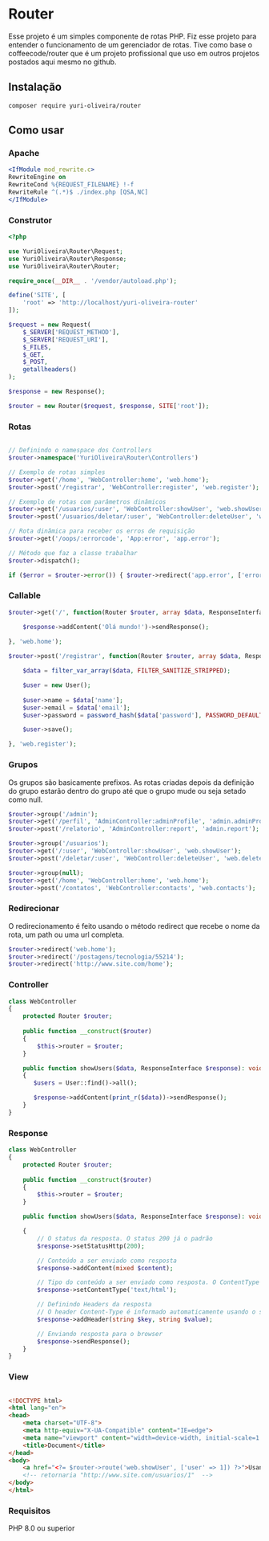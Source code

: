 # Router

Esse projeto é um simples componente de rotas PHP. Fiz esse projeto para entender o funcionamento de um gerenciador de rotas.
Tive como base o coffeecode/router que é um projeto profissional que uso em outros projetos postados aqui mesmo
no github.
## Instalação

```shell
composer require yuri-oliveira/router
```

## Como usar

### Apache

```apache
<IfModule mod_rewrite.c>
RewriteEngine on
RewriteCond %{REQUEST_FILENAME} !-f
RewriteRule ^(.*)$ ./index.php [QSA,NC]
</IfModule>
```
### Construtor

```php
<?php

use YuriOliveira\Router\Request;
use YuriOliveira\Router\Response;
use YuriOliveira\Router\Router;

require_once(__DIR__ . '/vendor/autoload.php');

define('SITE', [
    'root' => 'http://localhost/yuri-oliveira-router'
]);

$request = new Request(
    $_SERVER['REQUEST_METHOD'],
    $_SERVER['REQUEST_URI'],
    $_FILES,
    $_GET,
    $_POST,
    getallheaders()
);

$response = new Response();

$router = new Router($request, $response, SITE['root']);

```

### Rotas

```php

// Definindo o namespace dos Controllers
$router->namespace('YuriOliveira\Router\Controllers')

// Exemplo de rotas simples
$router->get('/home', 'WebController:home', 'web.home');
$router->post('/registrar', 'WebController:register', 'web.register');

// Exemplo de rotas com parâmetros dinâmicos
$router->get('/usuarios/:user', 'WebController:showUser', 'web.showUser');
$router->post('/usuarios/deletar/:user', 'WebController:deleteUser', 'web.deleteUser');

// Rota dinâmica para receber os erros de requisição
$router->get('/oops/:errorcode', 'App:error', 'app.error');

// Método que faz a classe trabalhar
$router->dispatch();

if ($error = $router->error()) { $router->redirect('app.error', ['errorcode' => $error]); }

```
### Callable

```php
$router->get('/', function(Router $router, array $data, ResponseInterface $response){

    $response->addContent('Olá mundo!')->sendResponse();
    
}, 'web.home');

$router->post('/registrar', function(Router $router, array $data, ResponseInterface $response){

    $data = filter_var_array($data, FILTER_SANITIZE_STRIPPED);

    $user = new User();
    
    $user->name = $data['name'];
    $user->email = $data['email'];
    $user->password = password_hash($data['password'], PASSWORD_DEFAULT);

    $user->save();

}, 'web.register');
```

### Grupos

Os grupos são basicamente prefixos. As rotas criadas depois da definição do grupo estarão dentro do grupo até que o grupo mude ou seja setado como null.

```php
$router->group('/admin');
$router->get('/perfil', 'AdminController:adminProfile', 'admin.adminProfile');
$router->post('/relatorio', 'AdminController:report', 'admin.report');

$router->group('/usuarios');
$router->get('/:user', 'WebController:showUser', 'web.showUser');
$router->post('/deletar/:user', 'WebController:deleteUser', 'web.deleteUser');

$router->group(null);
$router->get('/home', 'WebController:home', 'web.home');
$router->post('/contatos', 'WebController:contacts', 'web.contacts');
```

### Redirecionar

O redirecionamento é feito usando o método redirect que recebe o nome da rota, um path ou uma url completa.

```php
$router->redirect('web.home');
$router->redirect('/postagens/tecnologia/55214');
$router->redirect('http://www.site.com/home');

```

### Controller

```php
class WebController
{
    protected Router $router;
    
    public function __construct($router)
    {
        $this->router = $router;
    }

    public function showUsers($data, ResponseInterface $response): void
    {
       $users = User::find()->all();

       $response->addContent(print_r($data))->sendResponse();
    }
}
```

### Response

```php
class WebController
{
    protected Router $router;
    
    public function __construct($router)
    {
        $this->router = $router;
    }

    public function showUsers($data, ResponseInterface $response): void

    {
        // O status da resposta. O status 200 já o padrão
        $response->setStatusHttp(200);

        // Conteúdo a ser enviado como resposta
        $response->addContent(mixed $content);

        // Tipo do conteúdo a ser enviado como resposta. O ContentType 'text/html' já é o padrão
        $response->setContentType('text/html');

        // Definindo Headers da resposta
        // O header Content-Type é informado automaticamente usando o setContentType informado
        $response->addHeader(string $key, string $value);

        // Enviando resposta para o browser
        $response->sendResponse();
    }
}
```

### View

```html

<!DOCTYPE html>
<html lang="en">
<head>
    <meta charset="UTF-8">
    <meta http-equiv="X-UA-Compatible" content="IE=edge">
    <meta name="viewport" content="width=device-width, initial-scale=1.0">
    <title>Document</title>
</head>
<body>
    <a href="<?= $router->route('web.showUser', ['user' => 1]) ?>">Usando as rotas</a>
    <!-- retornaria "http://www.site.com/usuarios/1"  -->
</body>
</html>

```

### Requisitos

PHP 8.0 ou superior
